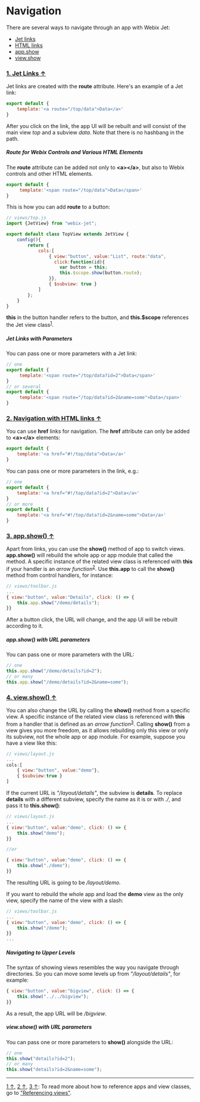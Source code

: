 # <span id="contents">Navigation</span>

There are several ways to navigate through an app with Webix Jet:

- [Jet links](#jet)
- [HTML links](#html)
- [app.show](#app_show)
- [view.show](#view_show)

### [<span id="jet">1. Jet Links &uarr;</span>](#contents)

Jet links are created with the **route** attribute. Here's an example of a Jet link:

```js
export default {
    template:'<a route="/top/data">Data</a>'
}
```

After you click on the link, the app UI will be rebuilt and will consist of the main view *top* and a subview *data*. Note that there is no hashbang in the path.

##### Route for Webix Controls and Various HTML Elements

The **route** attribute can be added not only to **\<a>\</a>**, but also to Webix controls and other HTML elements. 

```js
export default {
     template:'<span route="/top/data">Data</span>'
}
```

This is how you can add **route** to a button:

```js
// views/top.js
import {JetView} from "webix-jet";

export default class TopView extends JetView {
    config(){
        return {
            cols:[
                { view:"button", value:"List", route:"data",
                  click:function(id){
                    var button = this;
                    this.$scope.show(button.route);
                }},
                { $subview: true }
            ]
        };
    }
}
```

**this** in the button handler refers to the button, and **this.$scope** references the Jet view class<sup><a href="#myfootnote1" id="origin1">1</a></sup>.

##### Jet Links with Parameters

You can pass one or more parameters with a Jet link:

```js
// one
export default {
     template:'<span route="/top/data?id=2">Data</span>'
}
// or several
export default {
     template:'<span route="/top/data?id=2&name=some">Data</span>'
}
```

### [<span id="html">2. Navigation with HTML links &uarr;</span>](#contents)

You can use **href** links for navigation. The **href** attribute can only be added to **\<a>\</a>** elements:

~~~js
export default {
    template:'<a href="#!/top/data">Data</a>'
}
~~~

You can pass one or more parameters in the link, e.g.:

```js
// one
export default {
    template:'<a href="#!/top/data?id=2">Data</a>'
}
// or more
export default {
    template:'<a href="#!/top/data?id=2&name=some">Data</a>'
}
```

### [<span id="app_show">3. app.show\(\) &uarr;</span>](#contents)

Apart from links, you can use the **show()** method of app to switch views. **app.show\(\)** will rebuild the whole app or app module that called the method. A specific instance of the related view class is referenced with **this** if your handler is an *arrow function*<sup><a href="#myfootnote2" id="origin2">2</a></sup>. Use **this.app** to call the **show()** method from control handlers, for instance:

```js
// views/toolbar.js
...
{ view:"button", value:"Details", click: () => {
    this.app.show("/demo/details");
}}
```

After a button click, the URL will change, and the app UI will be rebuilt according to it.

##### _app.show()_ with URL parameters

You can pass one or more parameters with the URL:

```js
// one
this.app.show("/demo/details?id=2");
// or many
this.app.show("/demo/details?id=2&name=some");
```

### [<span id="view_show">4. view.show\(\) &uarr;</span>](#contents)

You can also change the URL by calling the **show\(\)** method from a specific view. A specific instance of the related view class is referenced with **this** from a handler that is defined as an *arrow function*<sup><a href="#myfootnote3" id="origin3">3</a></sup>. Calling **show()** from a view gives you more freedom, as it allows rebuilding only this view or only its subview, not the whole app or app module. For example, suppose you have a view like this:

```js
// views/layout.js
...
cols:[
    { view:"button", value:"demo"},
    { $subview:true }
]
```

If the current URL is *"/layout/details"*, the subview is **details**. To replace **details** with a different subview, specify the name as it is or with *./*, and pass it to **this.show()**:

```js
// views/layout.js
...
{ view:"button", value:"demo", click: () => {
    this.show("demo");
}}

//or

{ view:"button", value:"demo", click: () => {
    this.show("./demo");
}}
```

The resulting URL is going to be */layout/demo*.

If you want to rebuild the whole app and load the **demo** view as the only view, specify the name of the view with a slash:

```js
// views/toolbar.js
...
{ view:"button", value:"demo", click: () => {
    this.show("/demo");
}}
...
```

##### Navigating to Upper Levels

The syntax of showing views resembles the way you navigate through directories. So you can move some levels up from *"/layout/details"*, for example:

```js
{ view:"button", value:"bigview", click: () => {
    this.show("../../bigview");
}}
```

As a result, the app URL will be */bigview*.

##### _view.show()_ with URL parameters

You can pass one or more parameters to **show()** alongside the URL:

```js
// one
this.show("details?id=2");
// or many
this.show("details?id=2&name=some");
```

<!-- footnotes -->
- - -
<a id="myfootnote1" href="#origin1">1 &uarr;</a>, <a id="myfootnote2" href="#origin2">2 &uarr;</a>, <a id="myfootnote3" href="#origin3">3 &uarr;</a>:
To read more about how to reference apps and view classes, go to ["Referencing views"](../detailed/referencing.md).